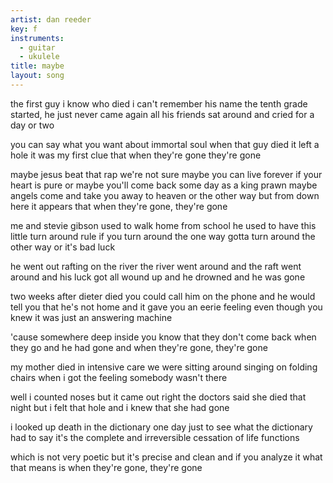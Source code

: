 ```yaml
---
artist: dan reeder
key: f
instruments:
  - guitar
  - ukulele
title: maybe
layout: song
---
```

the first guy i know who died
i can't remember his name
the tenth grade started, he just never came again
all his friends sat around and cried for a day or two

you can say what you want about immortal soul
when that guy died it left a hole
it was my first clue
that when they're gone they're gone

maybe jesus beat that rap
we're not sure
maybe you can live forever
if your heart is pure
or maybe you'll come back
some day as a king prawn
maybe angels come
and take you away to heaven
or the other way
but from down here it appears
that when they're gone, they're gone

me and stevie gibson used to walk home from school
he used to have this little turn around rule
if you turn around the one way gotta turn around
the other way or it's bad luck

he went out rafting on the river
the river went around and the raft went around
and his luck got all wound up and he drowned
and he was gone

two weeks after dieter died you could call him on the phone
and he would tell you that he's not home
and it gave you an eerie feeling even though you knew
it was just an answering machine

'cause somewhere deep inside you know
that they don't come back when they go
and he had gone
and when they're gone, they're gone

my mother died in intensive care
we were sitting around singing on folding chairs
when i got the feeling somebody wasn't there

well i counted noses but it came out right
the doctors said she died that night
but i felt that hole and i knew that she had gone

i looked up death in the dictionary one day
just to see what the dictionary had to say
it's the complete and irreversible cessation of life functions

which is not very poetic but it's precise and clean
and if you analyze it what that means is
when they're gone, they're gone
